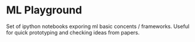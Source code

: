 # ML Playground
Set of ipython notebooks exporing ml basic concents / frameworks. Useful for quick prototyping and checking ideas from papers.
